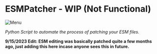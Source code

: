 # ESMPatcher - WIP (Not Functional)
![Menu](https://i.imgur.com/ASZtNmv.png "Menu")

*Python Script to automate the process of patching your ESM files.*

**9/15/2023 Edit: ESM editing was basically patched quite a few months ago, just adding this here incase anyone sees this in future.**
